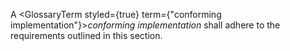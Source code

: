  



A <GlossaryTerm styled={true} term={"conforming implementation"}><i>conforming implementation</i></GlossaryTerm> shall adhere to the requirements outlined in this section. 



